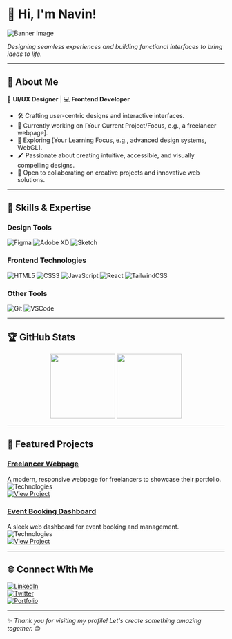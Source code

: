 # 👋 Hi, I'm Navin!  

![Banner Image](https://via.placeholder.com/1000x200.png?text=Hello+World+%7C+UI%2FUX+Designer+%26+Frontend+Developer)  

*Designing seamless experiences and building functional interfaces to bring ideas to life.*  

---

## 🌟 About Me  
🎨 **UI/UX Designer** | 💻 **Frontend Developer**  
- 🛠️ Crafting user-centric designs and interactive interfaces.  
- 🔭 Currently working on [Your Current Project/Focus, e.g., a freelancer webpage].  
- 🌱 Exploring [Your Learning Focus, e.g., advanced design systems, WebGL].  
- 🖌️ Passionate about creating intuitive, accessible, and visually compelling designs.  
- 🧩 Open to collaborating on creative projects and innovative web solutions.  

---

## 💼 Skills & Expertise  
### **Design Tools**  
![Figma](https://img.shields.io/badge/Figma-F24E1E?style=for-the-badge&logo=figma&logoColor=white)
![Adobe XD](https://img.shields.io/badge/Adobe_XD-FF61F6?style=for-the-badge&logo=adobe-xd&logoColor=white)
![Sketch](https://img.shields.io/badge/Sketch-F7B500?style=for-the-badge&logo=sketch&logoColor=black)

### **Frontend Technologies**  
![HTML5](https://img.shields.io/badge/HTML5-E34F26?style=for-the-badge&logo=html5&logoColor=white)
![CSS3](https://img.shields.io/badge/CSS3-1572B6?style=for-the-badge&logo=css3&logoColor=white)
![JavaScript](https://img.shields.io/badge/JavaScript-F7DF1E?style=for-the-badge&logo=javascript&logoColor=black)
![React](https://img.shields.io/badge/React-61DAFB?style=for-the-badge&logo=react&logoColor=black)
![TailwindCSS](https://img.shields.io/badge/TailwindCSS-38B2AC?style=for-the-badge&logo=tailwindcss&logoColor=white)

### **Other Tools**  
![Git](https://img.shields.io/badge/Git-F05032?style=for-the-badge&logo=git&logoColor=white)
![VSCode](https://img.shields.io/badge/VSCode-007ACC?style=for-the-badge&logo=visual-studio-code&logoColor=white)

---

## 🏆 GitHub Stats  
<div align="center">
  <img src="https://github-readme-stats.vercel.app/api?username=yourusername&show_icons=true&theme=radical" height="150" />
  <img src="https://github-readme-streak-stats.herokuapp.com/?user=yourusername&theme=radical" height="150" />
</div>  

---

## 🎨 Featured Projects  
### [Freelancer Webpage](https://github.com/yourusername/freelancer-webpage)  
A modern, responsive webpage for freelancers to showcase their portfolio.  
![Technologies](https://img.shields.io/badge/HTML5-E34F26?style=flat&logo=html5&logoColor=white)  
[![View Project](https://img.shields.io/badge/GitHub-100000?style=flat&logo=github&logoColor=white)](https://github.com/yourusername/freelancer-webpage)

### [Event Booking Dashboard](https://github.com/yourusername/event-dashboard)  
A sleek web dashboard for event booking and management.  
![Technologies](https://img.shields.io/badge/React-61DAFB?style=flat&logo=react&logoColor=black)  
[![View Project](https://img.shields.io/badge/GitHub-100000?style=flat&logo=github&logoColor=white)](https://github.com/yourusername/event-dashboard)  

---

## 🌐 Connect With Me  
[![LinkedIn](https://img.shields.io/badge/LinkedIn-0077B5?style=for-the-badge&logo=linkedin&logoColor=white)](https://linkedin.com/in/yourprofile)  
[![Twitter](https://img.shields.io/badge/Twitter-1DA1F2?style=for-the-badge&logo=twitter&logoColor=white)](https://twitter.com/yourhandle)  
[![Portfolio](https://img.shields.io/badge/Portfolio-121212?style=for-the-badge&logo=firefox&logoColor=white)](https://yourportfolio.com)

---

✨ *Thank you for visiting my profile! Let's create something amazing together.* 😊
